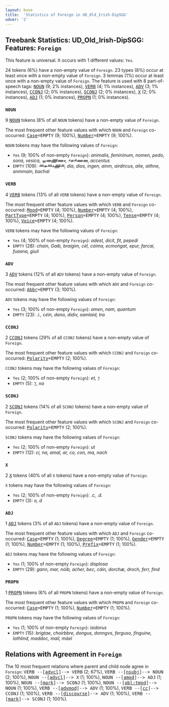 ```yaml
---
layout: base
title:  'Statistics of Foreign in UD_Old_Irish-DipSGG'
udver: '2'
---
```


## Treebank Statistics: UD_Old_Irish-DipSGG: Features: `Foreign`

This feature is universal.
It occurs with 1 different values: `Yes`.

24 tokens (6%) have a non-empty value of `Foreign`.
23 types (8%) occur at least once with a non-empty value of `Foreign`.
3 lemmas (1%) occur at least once with a non-empty value of `Foreign`.
The feature is used with 8 part-of-speech tags: <tt><a href="sga_dipsgg-pos-NOUN.html">NOUN</a></tt> (9; 2% instances), <tt><a href="sga_dipsgg-pos-VERB.html">VERB</a></tt> (4; 1% instances), <tt><a href="sga_dipsgg-pos-ADV.html">ADV</a></tt> (3; 1% instances), <tt><a href="sga_dipsgg-pos-CCONJ.html">CCONJ</a></tt> (2; 0% instances), <tt><a href="sga_dipsgg-pos-SCONJ.html">SCONJ</a></tt> (2; 0% instances), <tt><a href="sga_dipsgg-pos-X.html">X</a></tt> (2; 0% instances), <tt><a href="sga_dipsgg-pos-ADJ.html">ADJ</a></tt> (1; 0% instances), <tt><a href="sga_dipsgg-pos-PROPN.html">PROPN</a></tt> (1; 0% instances).

### `NOUN`

9 <tt><a href="sga_dipsgg-pos-NOUN.html">NOUN</a></tt> tokens (8% of all `NOUN` tokens) have a non-empty value of `Foreign`.

The most frequent other feature values with which `NOUN` and `Foreign` co-occurred: <tt><a href="sga_dipsgg-feat-Case.html">Case</a></tt><tt>=EMPTY</tt> (9; 100%), <tt><a href="sga_dipsgg-feat-Number.html">Number</a></tt><tt>=EMPTY</tt> (9; 100%).

`NOUN` tokens may have the following values of `Foreign`:

* `Yes` (9; 100% of non-empty `Foreign`): <em>animalis, femininum, nomen, pedo, sona, vesíca, ᚃᚓᚏᚔᚐ, ᚆᚑᚇᚔᚓ, accentus</em>
* `EMPTY` (109): <em>ᚉᚑᚉᚐᚏᚈ, dia, dias, ingen, ainm, airdircus, aite, aithne, anmmain, bachal</em>

### `VERB`

4 <tt><a href="sga_dipsgg-pos-VERB.html">VERB</a></tt> tokens (13% of all `VERB` tokens) have a non-empty value of `Foreign`.

The most frequent other feature values with which `VERB` and `Foreign` co-occurred: <tt><a href="sga_dipsgg-feat-Mood.html">Mood</a></tt><tt>=EMPTY</tt> (4; 100%), <tt><a href="sga_dipsgg-feat-Number.html">Number</a></tt><tt>=EMPTY</tt> (4; 100%), <tt><a href="sga_dipsgg-feat-PartType.html">PartType</a></tt><tt>=EMPTY</tt> (4; 100%), <tt><a href="sga_dipsgg-feat-Person.html">Person</a></tt><tt>=EMPTY</tt> (4; 100%), <tt><a href="sga_dipsgg-feat-Tense.html">Tense</a></tt><tt>=EMPTY</tt> (4; 100%), <tt><a href="sga_dipsgg-feat-Voice.html">Voice</a></tt><tt>=EMPTY</tt> (4; 100%).

`VERB` tokens may have the following values of `Foreign`:

* `Yes` (4; 100% of non-empty `Foreign`): <em>adest, dicit, fit, pepedi</em>
* `EMPTY` (28): <em>chain, Gaib, braigim, cél, cóima, ecmoṅgat, epur, farcai, fuasna, giuil</em>

### `ADV`

3 <tt><a href="sga_dipsgg-pos-ADV.html">ADV</a></tt> tokens (12% of all `ADV` tokens) have a non-empty value of `Foreign`.

The most frequent other feature values with which `ADV` and `Foreign` co-occurred: <tt><a href="sga_dipsgg-feat-Abbr.html">Abbr</a></tt><tt>=EMPTY</tt> (3; 100%).

`ADV` tokens may have the following values of `Foreign`:

* `Yes` (3; 100% of non-empty `Foreign`): <em>amen, nam, quantum</em>
* `EMPTY` (23): <em>.i., céin, dano, didiv, samlaid, tra</em>

### `CCONJ`

2 <tt><a href="sga_dipsgg-pos-CCONJ.html">CCONJ</a></tt> tokens (29% of all `CCONJ` tokens) have a non-empty value of `Foreign`.

The most frequent other feature values with which `CCONJ` and `Foreign` co-occurred: <tt><a href="sga_dipsgg-feat-Polarity.html">Polarity</a></tt><tt>=EMPTY</tt> (2; 100%).

`CCONJ` tokens may have the following values of `Foreign`:

* `Yes` (2; 100% of non-empty `Foreign`): <em>et, ⁊</em>
* `EMPTY` (5): <em>⁊, na</em>

### `SCONJ`

2 <tt><a href="sga_dipsgg-pos-SCONJ.html">SCONJ</a></tt> tokens (14% of all `SCONJ` tokens) have a non-empty value of `Foreign`.

The most frequent other feature values with which `SCONJ` and `Foreign` co-occurred: <tt><a href="sga_dipsgg-feat-Polarity.html">Polarity</a></tt><tt>=EMPTY</tt> (2; 100%).

`SCONJ` tokens may have the following values of `Foreign`:

* `Yes` (2; 100% of non-empty `Foreign`): <em>ut</em>
* `EMPTY` (12): <em>ci, na, amal, ar, co, con, ma, nach</em>

### `X`

2 <tt><a href="sga_dipsgg-pos-X.html">X</a></tt> tokens (40% of all `X` tokens) have a non-empty value of `Foreign`.

`X` tokens may have the following values of `Foreign`:

* `Yes` (2; 100% of non-empty `Foreign`): <em>.c, .d.</em>
* `EMPTY` (3): <em>o, d</em>

### `ADJ`

1 <tt><a href="sga_dipsgg-pos-ADJ.html">ADJ</a></tt> tokens (3% of all `ADJ` tokens) have a non-empty value of `Foreign`.

The most frequent other feature values with which `ADJ` and `Foreign` co-occurred: <tt><a href="sga_dipsgg-feat-Case.html">Case</a></tt><tt>=EMPTY</tt> (1; 100%), <tt><a href="sga_dipsgg-feat-Degree.html">Degree</a></tt><tt>=EMPTY</tt> (1; 100%), <tt><a href="sga_dipsgg-feat-Gender.html">Gender</a></tt><tt>=EMPTY</tt> (1; 100%), <tt><a href="sga_dipsgg-feat-Number.html">Number</a></tt><tt>=EMPTY</tt> (1; 100%), <tt><a href="sga_dipsgg-feat-Prefix.html">Prefix</a></tt><tt>=EMPTY</tt> (1; 100%).

`ADJ` tokens may have the following values of `Foreign`:

* `Yes` (1; 100% of non-empty `Foreign`): <em>displosa</em>
* `EMPTY` (29): <em>gann, mar, nóib, acher, bec, cáin, dorchæ, droch, ferr, find</em>

### `PROPN`

1 <tt><a href="sga_dipsgg-pos-PROPN.html">PROPN</a></tt> tokens (6% of all `PROPN` tokens) have a non-empty value of `Foreign`.

The most frequent other feature values with which `PROPN` and `Foreign` co-occurred: <tt><a href="sga_dipsgg-feat-Case.html">Case</a></tt><tt>=EMPTY</tt> (1; 100%), <tt><a href="sga_dipsgg-feat-Number.html">Number</a></tt><tt>=EMPTY</tt> (1; 100%).

`PROPN` tokens may have the following values of `Foreign`:

* `Yes` (1; 100% of non-empty `Foreign`): <em>isidorus</em>
* `EMPTY` (15): <em>brigtae, choirbbre, dongus, donngvs, ferguso, finguine, lothlind, maddoc, mail, máel</em>

## Relations with Agreement in `Foreign`

The 10 most frequent relations where parent and child node agree in `Foreign`:
<tt>VERB --[<tt><a href="sga_dipsgg-dep-advcl.html">advcl</a></tt>]--> VERB</tt> (2; 67%),
<tt>VERB --[<tt><a href="sga_dipsgg-dep-nsubj.html">nsubj</a></tt>]--> NOUN</tt> (2; 100%),
<tt>NOUN --[<tt><a href="sga_dipsgg-dep-advcl.html">advcl</a></tt>]--> X</tt> (1; 100%),
<tt>NOUN --[<tt><a href="sga_dipsgg-dep-amod.html">amod</a></tt>]--> ADJ</tt> (1; 100%),
<tt>NOUN --[<tt><a href="sga_dipsgg-dep-mark.html">mark</a></tt>]--> SCONJ</tt> (1; 100%),
<tt>NOUN --[<tt><a href="sga_dipsgg-dep-obl-tmod.html">obl:tmod</a></tt>]--> NOUN</tt> (1; 100%),
<tt>VERB --[<tt><a href="sga_dipsgg-dep-advmod.html">advmod</a></tt>]--> ADV</tt> (1; 100%),
<tt>VERB --[<tt><a href="sga_dipsgg-dep-cc.html">cc</a></tt>]--> CCONJ</tt> (1; 100%),
<tt>VERB --[<tt><a href="sga_dipsgg-dep-discourse.html">discourse</a></tt>]--> ADV</tt> (1; 100%),
<tt>VERB --[<tt><a href="sga_dipsgg-dep-mark.html">mark</a></tt>]--> SCONJ</tt> (1; 100%).

